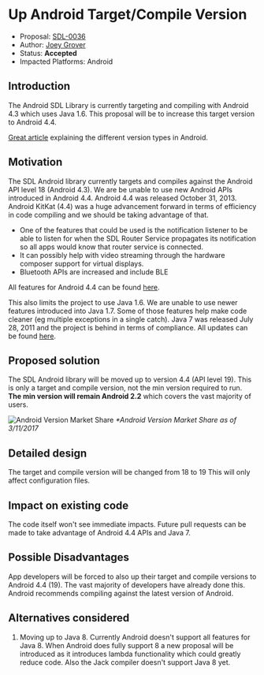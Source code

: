 
# Up Android Target/Compile Version

* Proposal: [SDL-0036](0036-android-up_target-version.md)
* Author: [Joey Grover](https://github.com/joeygrover)
* Status: **Accepted**
* Impacted Platforms: Android

## Introduction

The Android SDL Library is currently targeting and compiling with Android 4.3 which uses Java 1.6. This proposal will be to increase this target version to Android 4.4. 

[Great article](https://medium.com/google-developers/picking-your-compilesdkversion-minsdkversion-targetsdkversion-a098a0341ebd#.bv5lr5889) explaining the different version types in Android. 

## Motivation

The SDL Android library currently targets and compiles against the Android API level 18 (Android 4.3). We are be unable to use new Android APIs introduced in Android 4.4. Android 4.4 was released October 31, 2013. Android KitKat (4.4) was a huge advancement forward in terms of efficiency in code compiling and we should be taking advantage of that. 

- One of the features that could be used is the notification listener to be able to listen for when the SDL Router Service propagates its notification so all apps would know that router service is connected. 
- It can possibly help with video streaming through the hardware composer support for virtual displays.
- Bluetooth APIs are increased and include BLE

All features for Android 4.4 can be found [here](https://developer.android.com/about/versions/kitkat.html). 

This also limits the project to use Java 1.6. We are unable to use newer features introduced into Java 1.7. Some of those features help make code cleaner (eg multiple exceptions in a single catch). Java 7 was released July 28, 2011 and the project is behind in terms of compliance. All updates can be found [here](http://www.oracle.com/technetwork/java/javase/jdk7-relnotes-418459.html). 


## Proposed solution

The SDL Android library will be moved up to version 4.4 (API level 19). This is only a target and compile version, not the min version required to run. **The min version will remain Android 2.2** which covers the vast majority of users. 

![Android Version Market Share](http://i.imgur.com/XtUdUCW.png)
*\*Android Version Market Share as of 3/11/2017*

## Detailed design

The target and compile version will be changed from 18 to 19 This will only affect configuration files.

## Impact on existing code

The code itself won't see immediate impacts. Future pull requests can be made to take advantage of Android 4.4 APIs and Java 7.

## Possible Disadvantages
App developers will be forced to also up their target and compile versions to Android 4.4 (19). The vast majority of developers have already done this. Android recommends compiling against the latest version of Android.

## Alternatives considered

1. Moving up to Java 8. Currently Android doesn't support all features for Java 8. When Android does fully support 8 a new proposal will be introduced as it introduces lambda functionality which could greatly reduce code. Also the Jack compiler doesn't support Java 8 yet. 
